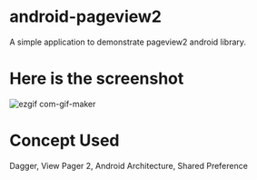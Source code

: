 # android-pageview2
A simple application to demonstrate pageview2 android library.

# Here is the screenshot
![ezgif com-gif-maker](https://user-images.githubusercontent.com/16761273/70092585-ebda3e80-161e-11ea-9db7-0029dad2b7ef.gif)

# Concept Used
Dagger,
View Pager 2,
Android Architecture,
Shared Preference
